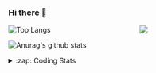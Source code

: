 ### Hi there 👋

<!--
**tao8687/tao8687** is a ✨ _special_ ✨ repository because its `README.md` (this file) appears on your GitHub profile.

Here are some ideas to get you started:

- 🔭 I’m currently working on ...
- 🌱 I’m currently learning ...
- 👯 I’m looking to collaborate on ...
- 🤔 I’m looking for help with ...
- 💬 Ask me about ...
- 📫 How to reach me: ...
- 😄 Pronouns: ...
- ⚡ Fun fact: ...
-->

<img align='right' src="https://media.giphy.com/media/M9gbBd9nbDrOTu1Mqx/giphy.gif" width="240">

  
![Top Langs](https://github-readme-stats.vercel.app/api/top-langs/?username=tao8687&layout=compact&title_color=23238E&text_color=A67D3D)

![Anurag's github stats](https://github-readme-stats.vercel.app/api?username=tao8687&show_icons=true&&text_color=A67D3D&title_color=23238E&show_icons=false&count_private=true&hide=stars)

<details>
  <summary>:zap: Coding Stats</summary>
  <br>
    
<!--START_SECTION:waka-->
![Code Time](http://img.shields.io/badge/Code%20Time-1%2C636%20hrs%202%20mins-blue)

![Profile Views](http://img.shields.io/badge/Profile%20Views-1-blue)

**🐱 My GitHub Data** 

> 📦 1.5 MB Used in GitHub's Storage 
 > 
> 🚫 Not Opted to Hire
 > 
> 📜 56 Public Repositories 
 > 
> 🔑 25 Private Repositories 
 > 
**I'm an Early 🐤** 

```text
🌞 Morning                1443 commits        ██████████████████████░░░   87.40 % 
🌆 Daytime                87 commits          █░░░░░░░░░░░░░░░░░░░░░░░░   05.27 % 
🌃 Evening                117 commits         ██░░░░░░░░░░░░░░░░░░░░░░░   07.09 % 
🌙 Night                  4 commits           ░░░░░░░░░░░░░░░░░░░░░░░░░   00.24 % 
```
📅 **I'm Most Productive on Wednesday** 

```text
Monday                   238 commits         ████░░░░░░░░░░░░░░░░░░░░░   14.42 % 
Tuesday                  225 commits         ███░░░░░░░░░░░░░░░░░░░░░░   13.63 % 
Wednesday                291 commits         ████░░░░░░░░░░░░░░░░░░░░░   17.63 % 
Thursday                 216 commits         ███░░░░░░░░░░░░░░░░░░░░░░   13.08 % 
Friday                   234 commits         ████░░░░░░░░░░░░░░░░░░░░░   14.17 % 
Saturday                 228 commits         ███░░░░░░░░░░░░░░░░░░░░░░   13.81 % 
Sunday                   219 commits         ███░░░░░░░░░░░░░░░░░░░░░░   13.26 % 
```


📊 **This Week I Spent My Time On** 

```text
🕑︎ Time Zone: Asia/Shanghai

💬 Programming Languages: 
C++                      4 hrs 33 mins       ███████████████░░░░░░░░░░   59.73 % 
Python                   1 hr 26 mins        █████░░░░░░░░░░░░░░░░░░░░   18.95 % 
Other                    47 mins             ███░░░░░░░░░░░░░░░░░░░░░░   10.46 % 
Lua                      33 mins             ██░░░░░░░░░░░░░░░░░░░░░░░   07.38 % 
C                        12 mins             █░░░░░░░░░░░░░░░░░░░░░░░░   02.70 % 

🔥 Editors: 
VS Code                  7 hrs 37 mins       █████████████████████████   100.00 % 

🐱‍💻 Projects: 
xju-robot                5 hrs 1 min         ████████████████░░░░░░░░░   65.91 % 
Hospitalbot-Path-Planning1 hr 28 mins        █████░░░░░░░░░░░░░░░░░░░░   19.26 % 
cartographer_ros         40 mins             ██░░░░░░░░░░░░░░░░░░░░░░░   08.85 % 
two-wheel-differential-dr15 mins             █░░░░░░░░░░░░░░░░░░░░░░░░   03.29 % 
robot_statemachine       9 mins              █░░░░░░░░░░░░░░░░░░░░░░░░   02.03 % 

💻 Operating System: 
Linux                    7 hrs 37 mins       █████████████████████████   100.00 % 
```

**I Mostly Code in C++** 

```text
C++                      10 repos            ███████░░░░░░░░░░░░░░░░░░   29.41 % 
Python                   10 repos            ███████░░░░░░░░░░░░░░░░░░   29.41 % 
JavaScript               2 repos             █░░░░░░░░░░░░░░░░░░░░░░░░   05.88 % 
Batchfile                1 repo              █░░░░░░░░░░░░░░░░░░░░░░░░   02.94 % 
HTML                     1 repo              █░░░░░░░░░░░░░░░░░░░░░░░░   02.94 % 
```



**Timeline**

![Lines of Code chart](https://raw.githubusercontent.com/tao8687/tao8687/master/assets/bar_graph.png)


 Last Updated on 23/07/2024 01:21:47 UTC
<!--END_SECTION:waka-->
</details>
